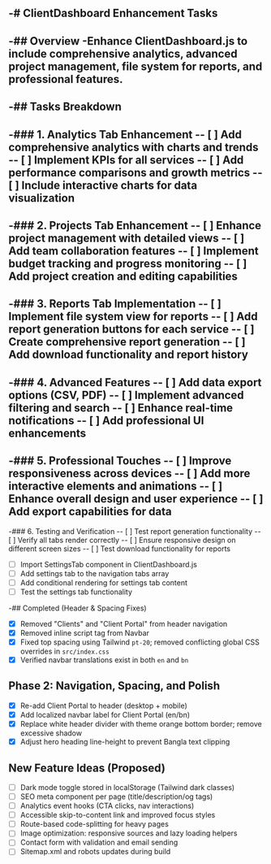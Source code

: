 -# ClientDashboard Enhancement Tasks
-
-## Overview
-Enhance ClientDashboard.js to include comprehensive analytics, advanced project management, file system for reports, and professional features.
-
-## Tasks Breakdown
-
-### 1. Analytics Tab Enhancement
-- [ ] Add comprehensive analytics with charts and trends
-- [ ] Implement KPIs for all services
-- [ ] Add performance comparisons and growth metrics
-- [ ] Include interactive charts for data visualization
-
-### 2. Projects Tab Enhancement
-- [ ] Enhance project management with detailed views
-- [ ] Add team collaboration features
-- [ ] Implement budget tracking and progress monitoring
-- [ ] Add project creation and editing capabilities
-
-### 3. Reports Tab Implementation
-- [ ] Implement file system view for reports
-- [ ] Add report generation buttons for each service
-- [ ] Create comprehensive report generation
-- [ ] Add download functionality and report history
-
-### 4. Advanced Features
-- [ ] Add data export options (CSV, PDF)
-- [ ] Implement advanced filtering and search
-- [ ] Enhance real-time notifications
-- [ ] Add professional UI enhancements
-
-### 5. Professional Touches
-- [ ] Improve responsiveness across devices
-- [ ] Add more interactive elements and animations
-- [ ] Enhance overall design and user experience
-- [ ] Add export capabilities for data
-
-### 6. Testing and Verification
-- [ ] Test report generation functionality
-- [ ] Verify all tabs render correctly
-- [ ] Ensure responsive design on different screen sizes
-- [ ] Test download functionality for reports
- [ ] Import SettingsTab component in ClientDashboard.js
- [ ] Add settings tab to the navigation tabs array
- [ ] Add conditional rendering for settings tab content
- [ ] Test the settings tab functionality
 
 -## Completed (Header & Spacing Fixes)
 - [x] Removed "Clients" and "Client Portal" from header navigation
 - [x] Removed inline script tag from Navbar
 - [x] Fixed top spacing using Tailwind `pt-20`; removed conflicting global CSS overrides in `src/index.css`
 - [x] Verified navbar translations exist in both `en` and `bn`

## Phase 2: Navigation, Spacing, and Polish
- [x] Re-add Client Portal to header (desktop + mobile)
- [x] Add localized navbar label for Client Portal (en/bn)
- [x] Replace white header divider with theme orange bottom border; remove excessive shadow
- [x] Adjust hero heading line-height to prevent Bangla text clipping

## New Feature Ideas (Proposed)
- [ ] Dark mode toggle stored in localStorage (Tailwind dark classes)
- [ ] SEO meta component per page (title/description/og tags)
- [ ] Analytics event hooks (CTA clicks, nav interactions)
- [ ] Accessible skip-to-content link and improved focus styles
- [ ] Route-based code-splitting for heavy pages
- [ ] Image optimization: responsive sources and lazy loading helpers
- [ ] Contact form with validation and email sending
- [ ] Sitemap.xml and robots updates during build